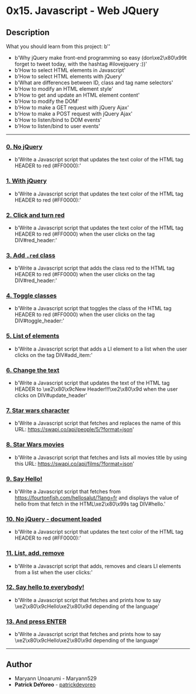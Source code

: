 # 0x15. Javascript - Web JQuery

## Description
What you should learn from this project:
b''
* b'Why jQuery make front-end programming so easy (don\xe2\x80\x99t forget to tweet today, with the hashtag #ilovejquery :))'
* b'How to select HTML elements in Javascript'
* b'How to select HTML elements with jQuery'
* b'What are differences between ID, class and tag name selectors'
* b'How to modify an HTML element style'
* b'How to get and update an HTML element content'
* b'How to modify the DOM'
* b'How to make a GET request with jQuery Ajax'
* b'How to make a POST request with jQuery Ajax'
* b'How to listen/bind to DOM events'
* b'How to listen/bind to user events'

---

### [0. No jQuery](./0-script.js)
* b'Write a Javascript script that updates the text color of the HTML tag HEADER to red (#FF0000):'


### [1. With jQuery](./1-script.js)
* b'Write a Javascript script that updates the text color of the HTML tag HEADER to red (#FF0000):'


### [2. Click and turn red](./2-script.js)
* b'Write a Javascript script that updates the text color of the HTML tag HEADER to red (#FF0000) when the user clicks on the tag DIV#red_header:'


### [3. Add `.red` class](./3-script.js)
* b'Write a Javascript script that adds the class red to the HTML tag HEADER to red (#FF0000) when the user clicks on the tag DIV#red_header:'


### [4. Toggle classes](./4-script.js)
* b'Write a Javascript script that toggles the class of the HTML tag HEADER to red (#FF0000) when the user clicks on the tag DIV#toggle_header:'


### [5. List of elements](./5-script.js)
* b'Write a Javascript script that adds a LI element to a list when the user clicks on the tag DIV#add_item:'


### [6. Change the text](./6-script.js)
* b'Write a Javascript script that updates the text of the HTML tag HEADER to \xe2\x80\x9cNew Header!!!\xe2\x80\x9d when the user clicks on DIV#update_header'


### [7. Star wars character](./7-script.js)
* b'Write a Javascript script that fetches and replaces the name of this URL: https://swapi.co/api/people/5/?format=json'


### [8. Star Wars movies](./8-script.js)
* b'Write a Javascript script that fetches and lists all movies title by using this URL: https://swapi.co/api/films/?format=json'


### [9. Say Hello!](./9-script.js)
* b'Write a Javascript script that fetches from https://fourtonfish.com/hellosalut/?lang=fr and displays the value of hello from that fetch in the HTML\xe2\x80\x99s tag DIV#hello.'


### [10. No jQuery - document loaded](./100-script.js)
* b'Write a Javascript script that updates the text color of the HTML tag HEADER to red (#FF0000):'


### [11. List, add, remove](./101-script.js)
* b'Write a Javascript script that adds, removes and clears LI elements from a list when the user clicks:'


### [12. Say hello to everybody!](./102-script.js)
* b'Write a Javascript script that fetches and prints how to say \xe2\x80\x9cHello\xe2\x80\x9d depending of the language'


### [13. And press ENTER](./103-script.js)
* b'Write a Javascript script that fetches and prints how to say \xe2\x80\x9cHello\xe2\x80\x9d depending of the language'

---

## Author
  * Maryann Unoarumi - Maryann529
* **Patrick DeYoreo** - [patrickdeyoreo](https://github.com/patrickdeyoreo)
